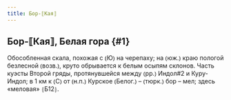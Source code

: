 ```yaml
---
title: Бор-⟦Кая⟧
---
```

## Бор-⟦Кая⟧, Белая гора {#1}

Обособленная скала, похожая с ⦅Ю⦆ на черепаху; на ⦅юж.⦆ краю пологой безлесной ⦅возв.⦆, круто обрывается к белым осыпям склонов. Часть куэсты Второй гряды, протянувшейся между ⦅рр.⦆ Индол#2 и Куру-Индол; в 1 км к ⦅С⦆ от ⦅н.п.⦆ Курское ⦅Белог.⦆ – ⦅тюрк.⦆ бор – мел; здесь «меловая» ⦃Б12⦄.
